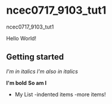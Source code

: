 # ncec0717_9103_tut1
ncec0717_9103_tut1

Hello World!

## Getting started

*I'm in italics* _I'm also in italics_

**I'm bold** __So am I__

- My List
    -indented items
-more items!